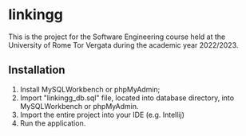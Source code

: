 # linkingg

This is the project for the Software Engineering course held at the University of Rome Tor Vergata during the academic year 2022/2023.

## Installation

1. Install MySQLWorkbench or phpMyAdmin;
2. Import "linkingg_db.sql" file, located into database directory, into MySQLWorkbench or phpMyAdmin.
3. Import the entire project into your IDE (e.g. Intellij)
4. Run the application.
